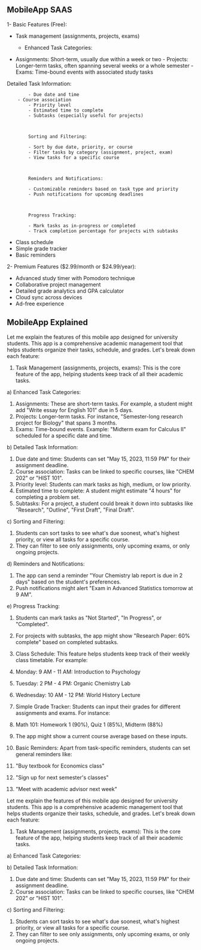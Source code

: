 MobileApp SAAS
----------------
1- Basic Features (Free):

- Task management (assignments, projects, exams)
   - Enhanced Task Categories:

- Assignments: Short-term, usually due within a week or two
			- Projects: Longer-term tasks, often spanning several weeks or a whole semester
			- Exams: Time-bound events with associated study tasks

Detailed Task Information:

			- Due date and time
		- Course association
			- Priority level
			- Estimated time to complete
			- Subtasks (especially useful for projects)



			Sorting and Filtering:

			- Sort by due date, priority, or course
			- Filter tasks by category (assignment, project, exam)
			- View tasks for a specific course



			Reminders and Notifications:

			- Customizable reminders based on task type and priority
			- Push notifications for upcoming deadlines



			Progress Tracking:

			- Mark tasks as in-progress or completed
			- Track completion percentage for projects with subtasks

- Class schedule
- Simple grade tracker
- Basic reminders



2- Premium Features ($2.99/month or $24.99/year):

- Advanced study timer with Pomodoro technique
- Collaborative project management
- Detailed grade analytics and GPA calculator
- Cloud sync across devices
- Ad-free experience



MobileApp Explained
----------------------------------------
Let me explain the features of this mobile app designed for university students. This app is a comprehensive academic management tool that helps students organize their tasks, schedule, and grades. Let's break down each feature:

1. Task Management (assignments, projects, exams):
This is the core feature of the app, helping students keep track of all their academic tasks.

a) Enhanced Task Categories:

1. Assignments: These are short-term tasks. For example, a student might add "Write essay for English 101" due in 5 days.
2. Projects: Longer-term tasks. For instance, "Semester-long research project for Biology" that spans 3 months.
3. Exams: Time-bound events. Example: "Midterm exam for Calculus II" scheduled for a specific date and time.


b) Detailed Task Information:

1. Due date and time: Students can set "May 15, 2023, 11:59 PM" for their assignment deadline.
2. Course association: Tasks can be linked to specific courses, like "CHEM 202" or "HIST 101".
3. Priority level: Students can mark tasks as high, medium, or low priority.
4. Estimated time to complete: A student might estimate "4 hours" for completing a problem set.
5. Subtasks: For a project, a student could break it down into subtasks like "Research", "Outline", "First Draft", "Final Draft".


c) Sorting and Filtering:

1. Students can sort tasks to see what's due soonest, what's highest priority, or view all tasks for a specific course.
2. They can filter to see only assignments, only upcoming exams, or only ongoing projects.


d) Reminders and Notifications:

1. The app can send a reminder "Your Chemistry lab report is due in 2 days" based on the student's preferences.
2. Push notifications might alert "Exam in Advanced Statistics tomorrow at 9 AM".


e) Progress Tracking:

1. Students can mark tasks as "Not Started", "In Progress", or "Completed".
2. For projects with subtasks, the app might show "Research Paper: 60% complete" based on completed subtasks.



2. Class Schedule:
This feature helps students keep track of their weekly class timetable. For example:

1. Monday: 9 AM - 11 AM: Introduction to Psychology
2. Tuesday: 2 PM - 4 PM: Organic Chemistry Lab
3. Wednesday: 10 AM - 12 PM: World History Lecture



3. Simple Grade Tracker:
Students can input their grades for different assignments and exams. For instance:

1. Math 101: Homework 1 (90%), Quiz 1 (85%), Midterm (88%)
2. The app might show a current course average based on these inputs.



4. Basic Reminders:
Apart from task-specific reminders, students can set general reminders like:

1. "Buy textbook for Economics class"
2. "Sign up for next semester's classes"
3. "Meet with academic advisor next week"







Let me explain the features of this mobile app designed for university students. This app is a comprehensive academic management tool that helps students organize their tasks, schedule, and grades. Let's break down each feature:

1. Task Management (assignments, projects, exams):
This is the core feature of the app, helping students keep track of all their academic tasks.

a) Enhanced Task Categories:

b) Detailed Task Information:

1. Due date and time: Students can set "May 15, 2023, 11:59 PM" for their assignment deadline.
2. Course association: Tasks can be linked to specific courses, like "CHEM 202" or "HIST 101".


c) Sorting and Filtering:

1. Students can sort tasks to see what's due soonest, what's highest priority, or view all tasks for a specific course.
2. They can filter to see only assignments, only upcoming exams, or only ongoing projects.

